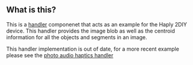 ## What is this? 

This is a [handler](https://github.com/Shared-Reality-Lab/IMAGE-server/wiki/2.-Handlers,-Preprocessors-and-Services#handlers) componenet that acts as an example for the Haply 2DIY device. This handler provides the image blob as well as the centroid information for all the objects and segments in an image. 

This handler implementation is out of date, for a more recent example please see the [photo audio haptics handler](https://github.com/Shared-Reality-Lab/IMAGE-server/tree/main/handlers/photo-audio-handler)
